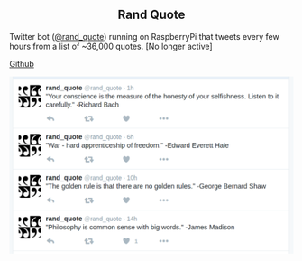 <center> <h2>Rand Quote</h2> </center> 

<i className="fa fa-twitter fa-lg"></i>

Twitter bot ([@rand_quote](https://twitter.com/rand_quote)) running on RaspberryPi that tweets every few hours from a list of ~36,000 quotes. [No longer active]

[Github](https://github.com/jordanmckinney/twitter_bot)

<img src="/src/images/tweets.png" alt="twitter"/>
